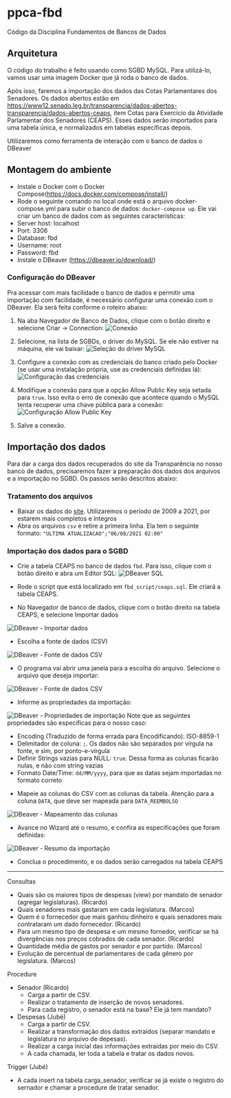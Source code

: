 # ppca-fbd
Código da Disciplina Fundamentos de Bancos de Dados

## Arquitetura

O código do trabalho é feito usando como SGBD MySQL. Para utilizá-lo, vamos usar uma imagem Docker que já roda o banco de dados.

Após isso, faremos a importação dos dados das Cotas Parlamentares dos Senadores. Os dados abertos estão em https://www12.senado.leg.br/transparencia/dados-abertos-transparencia/dados-abertos-ceaps, item Cotas para Exercício da Atividade Parlamentar dos Senadores (CEAPS). Esses dados serão importados para uma tabela única, e normalizados em tabelas específicas depois.

Utilizaremos como ferramenta de interação com o banco de dados o DBeaver 

## Montagem do ambiente

- Instale o Docker com o Docker Compose(https://docs.docker.com/compose/install/)
- Rode o seguinte comando no local onde está o arquivo docker-compose.yml para subir o banco de dados: `docker-compose up`. Ele vai criar um banco de dados com as seguintes características:
 - Server host: localhost
 - Port: 3306
 - Database: fbd
 - Username: root
 - Password: fbd
- Instale o DBeaver (https://dbeaver.io/download/)

### Configuração do DBeaver

Pra acessar com mais facilidade o banco de dados e permitir uma importação com facilidade, é necessário configurar uma conexão com o DBeaver. Ela será feita conforme o roteiro abaixo:

1. Na aba Navegador de Banco de Dados, clique com o botão direito e selecione Criar -> Connection:
![Conexão](images/conexao-criar.png)

2. Selecione, na lista de SGBDs, o driver do MySQL. Se ele não estiver na máquina, ele vai baixar:
![Seleção do driver MySQL](images/conexao-driver.png)

3. Configure a conexão com as credenciais do banco criado pelo Docker (se usar uma instalação própria, use as credenciais definidas lá):
![Configuração das credenciais](images/conexao-config.png)

4. Modifique a conexão para que a opção Allow Public Key seja setada para `true`. Isso evita o erro de conexão que acontece quando o MySQL tenta recuperar uma chave pública para a conexão:
![Configuração Allow Public Key](images/conexao-allow-public-key.png)

5. Salve a conexão. 

## Importação dos dados

Para dar a carga dos dados recuperados do site da Transparência no nosso banco de dados, precisaremos fazer a preparação dos dados dos arquivos e a importação no SGBD. Os passos serão descritos abaixo:

### Tratamento dos arquivos

- Baixar os dados do [site](https://www12.senado.leg.br/transparencia/dados-abertos-transparencia/dados-abertos-ceaps). Utilizaremos o período de 2009 a 2021, por estarem mais completos e íntegros
- Abra os arquivos `csv` e retire a primeira linha. Ela tem o seguinte formato: `"ULTIMA ATUALIZACAO";"06/08/2021 02:00"`

### Importação dos dados para o SGBD

- Crie a tabela CEAPS no banco de dados `fbd`. Para isso, clique com o botão direito e abra um Editor SQL:
![DBeaver SQL](images/dbeaver-sql.png)

- Rode o script que está localizado em `fbd_script/ceaps.sql`. Ele criará a tabela CEAPS.
- No Navegador de banco de dados, clique com o botão direito na tabela CEAPS, e selecione Importar dados

![DBeaver - Importar dados](images/importacao-inicio.png)
- Escolha a fonte de dados (CSV)

![DBeaver - Fonte de dados CSV](images/importacao-csv.png)
- O programa vai abrir uma janela para a escolha do arquivo. Selecione o arquivo que deseja importar:

![DBeaver - Fonte de dados CSV](images/importacao-escolha-arquivo.png)
- Informe as propriedades da importação:

![DBeaver - Propriedades de importação](images/importacao-propriedades-importacao.png)
Note que as seguintes propriedades são específicas para o nosso caso:
 * Encoding (Traduzido de forma errada para Encodificando): ISO-8859-1
 * Delimitador de coluna: `;`. Os dados não são separados por vírgula na fonte, e sim, por ponto-e-vírgula
 * Definir Strings vazias para NULL: `true`. Dessa forma as colunas ficarão nulas, e não com string vazias
 * Formato Date/Time: `dd/MM/yyyy`, para que as datas sejam importadas no formato correto


- Mapeie as colunas do CSV com as colunas da tabela. Atenção para a coluna `DATA`, que deve ser mapeada para `DATA_REEMBOLSO`

![DBeaver - Mapeamento das colunas](images/importacao-mapeamento-colunas.png)

- Avance no Wizard até o resumo, e confira as especificações que foram definidas:

![DBeaver - Resumo da importação](images/importacao-resumo.png)

- Conclua o procedimento, e os dados serão carregados na tabela CEAPS


--------

Consultas 
- Quais são os maiores tipos de despesas (view) por mandato de senador (agregar legislaturas). (Ricardo)
- Quais senadores mais gastaram em cada legislatura. (Marcos) 
- Quem é o fornecedor que mais ganhou dinheiro e quais senadores mais contrataram um dado fornecedor. (Ricardo)
- Para um mesmo tipo de despesa e um mesmo fornedor, verificar se há divergências nos preços cobrados de cada senador. (Ricardo)
- Quantidade média de gastos por senador e por partido. (Marcos)
- Evolução de percentual de parlamentares de cada gênero por legislatura. (Marcos)

Procedure
- Senador (Ricardo)
  - Carga a partir de CSV.
  - Realizar o tratamento de inserção de novos senadores.
  - Para cada registro, o senador está na base? Ele já tem mandato? 
- Despesas (Jubé)
  - Carga a partir de CSV.  
  - Realizar a transformação dos dados extraídos (separar mandato e legislatura no arquivo de depesas).
  - Realizar a carga inicial das informações extraídas por meio do CSV.
  - A cada chamada, ler toda a tabela e tratar os dados novos.
 

Trigger (Jubé)
- A cada insert na tabela carga_senador, verificar se já existe o registro do sernador e chamar a procedure de tratar senador. 


